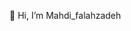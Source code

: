  👋 Hi, I’m Mahdi_falahzadeh


<!---
Mahdifalahzadeh/Mahdifalahzadeh is a ✨ special ✨ repository because its `README.md` (this file) appears on your GitHub profile.
You can click the Preview link to take a look at your changes.
--->
